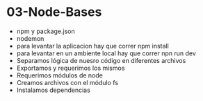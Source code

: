 # 03-Node-Bases

* npm y package.json
* nodemon
* para levantar la aplicacion hay que correr npm install
* para levantar en un ambiente local hay que correr npn run dev
* Separamos lógica de nuesro código en diferentes archivos
* Exportamos y requerimos los mismos
* Requerimos módulos de node
* Creamos archivos con el módulo fs
* Instalamos dependencias

